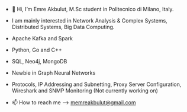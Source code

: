 - 👋 Hi, I’m Emre Akbulut, M.Sc student in Politecnico di Milano, Italy.
- I am mainly interested in  Network Analysis & Complex Systems, Distributed Systems, Big Data Computing.
- Apache Kafka and Spark
- Python, Go and C++
- SQL, Neo4j, MongoDB
- Newbie in Graph Neural Networks
- Protocols, IP Addressing and Subnetting, Proxy Server Configuration, Wireshark and SNMP Monitoring (Not currently working on)

- 📫 How to reach me --> memreakbulut@gmail.com




